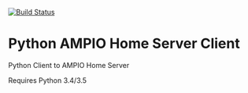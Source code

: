 [![Build Status](https://travis-ci.org/kstaniek/pampio.svg?branch=master)](https://travis-ci.org/kstaniek/pampio)

# Python AMPIO Home Server Client

Python Client to AMPIO Home Server

Requires Python 3.4/3.5


